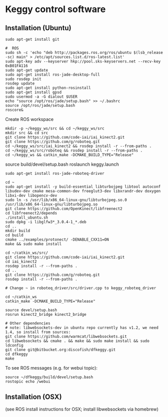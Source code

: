 Keggy control software
=======================

Installation (Ubuntu)
---------------------
    sudo apt-get install git

	#  ROS
	sudo sh -c 'echo "deb http://packages.ros.org/ros/ubuntu $(lsb_release -sc) main" > /etc/apt/sources.list.d/ros-latest.list'
	sudo apt-key adv --keyserver hkp://pool.sks-keyservers.net --recv-key 0xB01FA116
	sudo apt-get update
	sudo apt-get install ros-jade-desktop-full
	sudo rosdep init
	rosdep update
	sudo apt-get install python-rosinstall
	sudo apt-get install gpsd
	sudo usermod -a -G dialout $USER
	echo "source /opt/ros/jade/setup.bash" >> ~/.bashrc
	source /opt/ros/jade/setup.bash
	roscore&


Create ROS workspace

	mkdir -p ~/keggy_ws/src && cd ~/keggy_ws/src
	mkdir src && cd src
	git clone https://github.com/code-iai/iai_kinect2.git
	git clone https://github.com/g/roboteq.git
	cd ~/keggy_ws/src/iai_kinect2 && rosdep install -r --from-paths .
	cd ~/keggy_ws/src/roboteq && rosdep install -r --from-paths .
	cd ~/keggy_ws && catkin_make -DCMAKE_BUILD_TYPE="Release"


source build/devel/setup.bash
roslaunch keggy.launch


	sudo apt-get install ros-jade-roboteq-driver

   ```
cd ~
sudo apt-get install -y build-essential libturbojpeg libtool autoconf libudev-dev cmake mesa-common-dev freeglut3-dev libxrandr-dev doxygen libxi-dev libopencv-dev
sudo ln -s /usr/lib/x86_64-linux-gnu/libturbojpeg.so.0 /usr/lib/x86_64-linux-gnu/libturbojpeg.so
git clone https://github.com/OpenKinect/libfreenect2
cd libfreenect2/depends
./install_ubuntu.sh
sudo dpkg -i libglfw3*_3.0.4-1_*.deb
cd ..
mkdir build
cd build
cmake ../examples/protonect/ -DENABLE_CXX11=ON
make && sudo make install
```

   ```
cd ~/catkin_ws/src/
git clone https://github.com/code-iai/iai_kinect2.git
cd iai_kinect2
rosdep install -r --from-paths .
cd ..
git clone https://github.com/g/roboteq.git
rosdep install -r --from-paths .

# Change ~ in roboteq_driver/src/driver.cpp to keggy_roboteq_driver

cd ~/catkin_ws
catkin_make -DCMAKE_BUILD_TYPE="Release"
```

   ```
source devel/setup.bash
rosrun kinect2_bridge kinect2_bridge
```


	# Other dependencies
	# note: libwebsockets-dev in ubuntu repo currently has v1.2, we need 1.4, so install from sources:
	git clone https://github.com/warmcat/libwebsockets.git
	cd libwebsockets && cmake . && make && sudo make install && sudo ldconfig
    git clone git@bitbucket.org:discofish/dfkeggy.git
    cd dfkeggy
    make

To see ROS messages (e.g. for webui topic):

	source ~/dfkeggy/build/devel/setup.bash
	rostopic echo /webui


Installation (OSX)
-------------------
	
(see ROS install instructions for OSX; install libwebsockets via homebrew)

